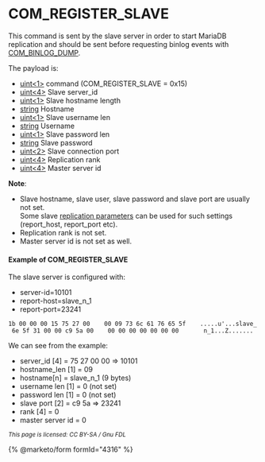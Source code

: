 # COM\_REGISTER\_SLAVE

This command is sent by the slave server in order to start MariaDB replication and should be sent before requesting binlog events with [COM\_BINLOG\_DUMP](com_binlog_dump.md).

The payload is:

* [uint<1>](../protocol-data-types.md#fixed-length-bytes) command (COM\_REGISTER\_SLAVE = 0x15)
* [uint<4>](../protocol-data-types.md#fixed-length-bytes) Slave server\_id
* [uint<1>](../protocol-data-types.md#fixed-length-bytes) Slave hostname length
* [string](../protocol-data-types.md#fixed-length-bytes) Hostname
* [uint<1>](../protocol-data-types.md#fixed-length-bytes) Slave username len
* [string](../protocol-data-types.md#fixed-length-bytes) Username
* [uint<1>](../protocol-data-types.md#fixed-length-bytes) Slave password len
* [string](../protocol-data-types.md#fixed-length-bytes) Slave password
* [uint<2>](../protocol-data-types.md#fixed-length-bytes) Slave connection port
* [uint<4>](../protocol-data-types.md#fixed-length-bytes) Replication rank
* [uint<4>](../protocol-data-types.md#fixed-length-bytes) Master server id

**Note**:

* Slave hostname, slave user, slave password and slave port are usually not set.\
  Some slave [replication parameters](../../../../../ha-and-performance/standard-replication/replication-and-binary-log-system-variables.md) can be used for such settings (report\_host, report\_port etc).
* Replication rank is not set.
* Master server id is not set as well.

#### Example of COM\_REGISTER\_SLAVE

The slave server is configured with:

* server-id=10101
* report-host=slave\_n\_1
* report-port=23241

```
1b 00 00 00 15 75 27 00    00 09 73 6c 61 76 65 5f    .....u'...slave_
 6e 5f 31 00 00 c9 5a 00    00 00 00 00 00 00 00       n_1...Z.......
```

We can see from the example:

* server\_id \[4] = 75 27 00 00 => 10101
* hostname\_len \[1] = 09
* hostname\[n] = slave\_n\_1 (9 bytes)
* username len \[1] = 0 (not set)
* password len \[1] = 0 (not set)
* slave port \[2] = c9 5a => 23241
* rank \[4] = 0
* master server id = 0

<sub>_This page is licensed: CC BY-SA / Gnu FDL_</sub>

{% @marketo/form formId="4316" %}
